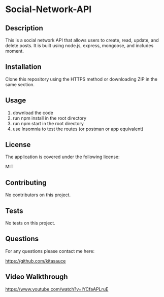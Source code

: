 # Social-Network-API

## Description
This is a social network API that allows users to create, read, update, and delete posts. It is built using node.js, express, mongoose, and includes moment. 

## Installation
Clone this repository using the HTTPS method or downloading ZIP in the same section.

## Usage
1. download the code
2. run npm install in the root directory
3. run npm start in the root directory
4. use Insomnia to test the routes (or postman or app equivalent)

## License 
The application is covered under the following license:

MIT

## Contributing 
No contributors on this project. 

## Tests
No tests on this project. 

## Questions 
For any questions please contact me here:

https://github.com/kitasauce

## Video Walkthrough 

https://www.youtube.com/watch?v=IYCfaAPLruE